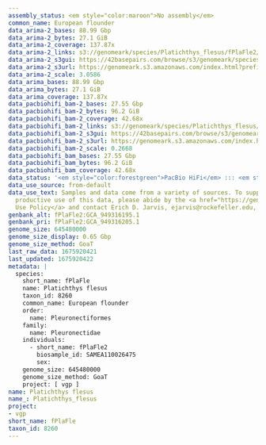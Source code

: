 ```yaml
---
assembly_status: <em style="color:maroon">No assembly</em>
common_name: European flounder
data_arima-2_bases: 88.99 Gbp
data_arima-2_bytes: 27.1 GiB
data_arima-2_coverage: 137.87x
data_arima-2_links: s3://genomeark/species/Platichthys_flesus/fPlaFle2/genomic_data/arima/<br>
data_arima-2_s3gui: https://42basepairs.com/browse/s3/genomeark/species/Platichthys_flesus/fPlaFle2/genomic_data/arima/
data_arima-2_s3url: https://genomeark.s3.amazonaws.com/index.html?prefix=species/Platichthys_flesus/fPlaFle2/genomic_data/arima/
data_arima-2_scale: 3.0586
data_arima_bases: 88.99 Gbp
data_arima_bytes: 27.1 GiB
data_arima_coverage: 137.87x
data_pacbiohifi_bam-2_bases: 27.55 Gbp
data_pacbiohifi_bam-2_bytes: 96.2 GiB
data_pacbiohifi_bam-2_coverage: 42.68x
data_pacbiohifi_bam-2_links: s3://genomeark/species/Platichthys_flesus/fPlaFle2/genomic_data/pacbio_hifi/<br>
data_pacbiohifi_bam-2_s3gui: https://42basepairs.com/browse/s3/genomeark/species/Platichthys_flesus/fPlaFle2/genomic_data/pacbio_hifi/
data_pacbiohifi_bam-2_s3url: https://genomeark.s3.amazonaws.com/index.html?prefix=species/Platichthys_flesus/fPlaFle2/genomic_data/pacbio_hifi/
data_pacbiohifi_bam-2_scale: 0.2668
data_pacbiohifi_bam_bases: 27.55 Gbp
data_pacbiohifi_bam_bytes: 96.2 GiB
data_pacbiohifi_bam_coverage: 42.68x
data_status: '<em style="color:forestgreen">PacBio HiFi</em> ::: <em style="color:forestgreen">Arima</em>'
data_use_source: from-default
data_use_text: Samples and data come from a variety of sources. To support fair and
  productive use of this data, please abide by the <a href="https://genome10k.soe.ucsc.edu/data-use-policies/">Data
  Use Policy</a> and contact Erich D. Jarvis, ejarvis@rockefeller.edu, with any questions.
genbank_alt: fPlaFle2:GCA_949316195.1
genbank_pri: fPlaFle2:GCA_949316205.1
genome_size: 645480000
genome_size_display: 0.65 Gbp
genome_size_method: GoaT
last_raw_data: 1675920421
last_updated: 1675920422
metadata: |
  species:
    short_name: fPlaFle
    name: Platichthys flesus
    taxon_id: 8260
    common_name: European flounder
    order:
      name: Pleuronectiformes
    family:
      name: Pleuronectidae
    individuals:
      - short_name: fPlaFle2
        biosample_id: SAMEA110026475
        sex:
    genome_size: 645480000
    genome_size_method: GoaT
    project: [ vgp ]
name: Platichthys flesus
name_: Platichthys_flesus
project:
- vgp
short_name: fPlaFle
taxon_id: 8260
---
```

